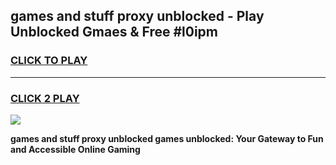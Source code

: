 
## games and stuff proxy unblocked - Play Unblocked Gmaes & Free #l0ipm
<h3>
<a href="https://news.freeplayer.one?title=games_and_stuff_proxy_unblocked&ref=03M">CLICK TO PLAY</a></h3>
<hr>

<h3>
<a href="https://news.freeplayer.one?title=games_and_stuff_proxy_unblocked&ref=03M">CLICK 2 PLAY</a>
  
</h3>

<a href="https://news.freeplayer.one?title=games_and_stuff_proxy_unblocked&ref=03M"><img src="https://clearcache.store/games.png"></a>


**games and stuff proxy unblocked games unblocked: Your Gateway to Fun and Accessible Online Gaming**
